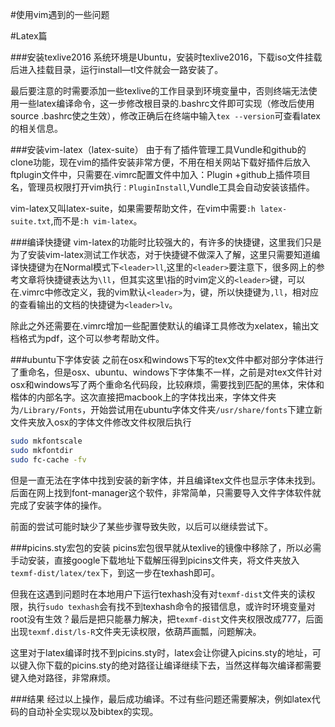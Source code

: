 #使用vim遇到的一些问题

#Latex篇

###安装texlive2016
系统环境是Ubuntu，安装时texlive2016，下载iso文件挂载后进入挂载目录，运行install—tl文件就会一路安装了。

最后要注意的时需要添加一些texlive的工作目录到环境变量中，否则终端无法使用一些latex编译命令，这一步修改根目录的.bashrc文件即可实现（修改后使用source .bashrc使之生效），修改正确后在终端中输入`tex --version`可查看latex的相关信息。

###安装vim-latex（latex-suite）
由于有了插件管理工具Vundle和github的clone功能，现在vim的插件安装非常方便，不用在相关网站下载好插件后放入ftplugin文件中，只需要在.vimrc配置文件中加入：Plugin +github上插件项目名，管理员权限打开vim执行`：PluginInstall`,Vundle工具会自动安装该插件。

vim-latex又叫latex-suite，如果需要帮助文件，在vim中需要`:h latex-suite.txt`,而不是`:h vim-latex`。


###编译快捷键
vim-latex的功能时比较强大的，有许多的快捷键，这里我们只是为了安装vim-latex测试工作状态，对于快捷键不做深入了解，这里只需要知道编译快捷键为在Normal模式下`<leader>ll`,这里的`<leader>`要注意下，很多网上的参考文章将快捷键表达为`\ll`，但其实这里\指的时vim定义的`<leader>`键，可以在.vimrc中修改定义，我的vim默认`<leader>`为，键，所以快捷键为`,ll`，相对应的查看输出的文档的快捷键为`<leader>lv`。

除此之外还需要在.vimrc增加一些配置使默认的编译工具修改为xelatex，输出文档格式为pdf，这个可以参考帮助文件。

###ubuntu下字体安装
之前在osx和windows下写的tex文件中都对部分字体进行了重命名，但是osx、ubuntu、windows下字体集不一样，之前是对tex文件针对osx和windows写了两个重命名代码段，比较麻烦，需要找到匹配的黑体，宋体和楷体的内部名字。这次直接把macbook上的字体找出来，字体文件夹为`/Library/Fonts`，开始尝试用在ubuntu字体文件夹`/usr/share/fonts`下建立新文件夹放入osx的字体文件修改文件权限后执行

```bash
sudo mkfontscale
sudo mkfontdir
sudo fc-cache -fv
```

但是一直无法在字体中找到安装的新字体，并且编译tex文件也显示字体未找到。后面在网上找到font-manager这个软件，非常简单，只需要导入文件字体软件就完成了安装字体的操作。

前面的尝试可能时缺少了某些步骤导致失败，以后可以继续尝试下。


###picins.sty宏包的安装
picins宏包很早就从texlive的镜像中移除了，所以必需手动安装，直接google下载地址下载解压得到picins文件夹，将文件夹放入`texmf-dist/latex/tex`下，到这一步在texhash即可。

但我在这遇到问题时在本地用户下运行texhash没有对`texmf-dist`文件夹的读权限，执行`sudo texhash`会有找不到texhash命令的报错信息，或许时环境变量对root没有生效？最后是把只能暴力解决，把`texmf-dist`文件夹权限改成777，后面出现`texmf.dist/ls-R`文件夹无读权限，依葫芦画瓢，问题解决。

这里对于latex编译时找不到picins.sty时，latex会让你键入picins.sty的地址，可以键入你下载的picins.sty的绝对路径让编译继续下去，当然这样每次编译都需要键入绝对路径，非常麻烦。

###结果
经过以上操作，最后成功编译。不过有些问题还需要解决，例如latex代码的自动补全实现以及bibtex的实现。

